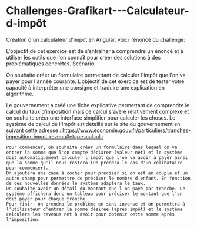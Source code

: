 # Challenges-Grafikart---Calculateur-d-impôt

Création d'un calculateur d'impôt en Angular, voici l'énoncé du challenge:

L'objectif de cet exercice est de s’entraîner à comprendre un énoncé et à utiliser les outils que l'on connaît pour créer des solutions à des problématiques concrètes.
Scénario

On souhaite créer un formulaire permettant de calculer l'impôt que l'on va payer pour l'année courante.
L'objectif de cet exercice est de tester votre capacité à interpréter une consigne et traduire une explication en algorithme.

Le gouvernement a créé une fiche explicative permettant de comprendre le calcul du taux d'imposition mais ce calcul s'avère relativement complexe et on souhaite créer une interface simplifier pour calculer les choses. Le système de calcul de l'impôt est détaillé sur le site du gouvernement en suivant cette adresse : https://www.economie.gouv.fr/particuliers/tranches-imposition-impot-revenu#etapescalculir

    Pour commencer, on souhaite créer un formulaire dans lequel on va entrer la somme que l'on compte déclarer (valeur net) et le système doit automatiquement calculer l'impôt que l'on va avoir à payer ainsi que la somme qu'il nous restera (On prendra le cas d'un célibataire pour commencer).
    On ajoutera une case à cocher pour préciser si on est en couple et un autre champ pour permettre de préciser le nombre d'enfant. En fonction de ces nouvelles données le système adaptera le taux.
    On souhaite avoir un détail du montant que l'on paye par tranche. Le système affichera donc un tableau pour préciser le montant que l'on doit payer pour chaque tranche.
    Pour finir, on prendra le problème en sens inverse et on permettra à l'utilisateur d'entrer la somme désirée (après impôt) et le système calculera les revenus net à avoir pour obtenir cette somme après l'imposition.

